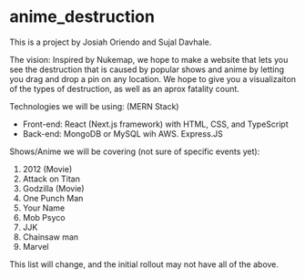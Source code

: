 # anime_destruction

This is a project by Josiah Oriendo and Sujal Davhale.

The vision: Inspired by Nukemap, we hope to make a website that lets you see the destruction that is caused by popular shows and anime by letting you drag and drop a pin on any location. We hope to give you a visualizaiton of the types of destruction, as well as an aprox fatality count.

Technologies we will be using: (MERN Stack)
- Front-end: React (Next.js framework) with HTML, CSS, and TypeScript
- Back-end: MongoDB or MySQL wih AWS. Express.JS

Shows/Anime we will be covering (not sure of specific events yet):
1. 2012 (Movie)
2. Attack on Titan
3. Godzilla (Movie)
4. One Punch Man
5. Your Name
6. Mob Psyco
7. JJK
8. Chainsaw man
9. Marvel

This list will change, and the initial rollout may not have all of the above.
